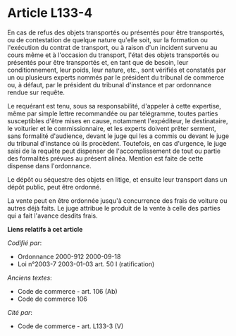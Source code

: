 # Article L133-4

En cas de refus des objets transportés ou présentés pour être transportés, ou de contestation de quelque nature qu'elle soit,
sur la formation ou l'exécution du contrat de transport, ou à raison d'un incident survenu au cours même et à l'occasion du
transport, l'état des objets transportés ou présentés pour être transportés et, en tant que de besoin, leur conditionnement,
leur poids, leur nature, etc., sont vérifiés et constatés par un ou plusieurs experts nommés par le président du tribunal de
commerce ou, à défaut, par le président du tribunal d'instance et par ordonnance rendue sur requête.

Le requérant est tenu, sous sa responsabilité, d'appeler à cette expertise, même par simple lettre recommandée ou par
télégramme, toutes parties susceptibles d'être mises en cause, notamment l'expéditeur, le destinataire, le voiturier et le
commissionnaire, et les experts doivent prêter serment, sans formalité d'audience, devant le juge qui les a commis ou devant
le juge du tribunal d'instance où ils procèdent. Toutefois, en cas d'urgence, le juge saisi de la requête peut dispenser de
l'accomplissement de tout ou partie des formalités prévues au présent alinéa. Mention est faite de cette dispense dans
l'ordonnance.

Le dépôt ou séquestre des objets en litige, et ensuite leur transport dans un dépôt public, peut être ordonné.

La vente peut en être ordonnée jusqu'à concurrence des frais de voiture ou autres déjà faits. Le juge attribue le produit de
la vente à celle des parties qui a fait l'avance desdits frais.

**Liens relatifs à cet article**

_Codifié par_:

  - Ordonnance 2000-912 2000-09-18
  - Loi n°2003-7 2003-01-03 art. 50 I (ratification)

_Anciens textes_:

  - Code de commerce - art. 106 (Ab)
  - Code de commerce 106

_Cité par_:

  - Code de commerce - art. L133-3 (V)
